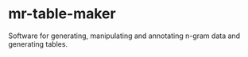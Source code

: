 # mr-table-maker
Software for generating, manipulating and annotating n-gram data and generating tables.
